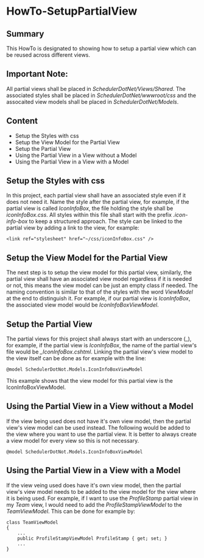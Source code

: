# HowTo-SetupPartialView

## Summary
This HowTo is designated to showing how to setup a partial view which can be reused across
different views.

## Important Note:
All partial views shall be placed in _SchedulerDotNet/Views/Shared_. The associated styles shall 
be placed in _SchedulerDotNet/wwwroot/css_ and the assocaited view models shall be placed in
_SchedulerDotNet/Models_.

## Content
- Setup the Styles with css
- Setup the View Model for the Partial View
- Setup the Partial View
- Using the Partial View in a View without a Model
- Using the Partial View in a View with a Model

## Setup the Styles with css
In this project, each partial view shall have an associated style even if it does not need it. 
Name the style after the partial view, for example, if the partial view is called _IconInfoBox_, the 
file holding the style shall be *iconInfoBox.css*. All styles within this file shall start with the
prefix _.icon-info-box_ to keep a structured approach. The style can be linked to the partial view
by adding a link to the view, for example:
```
<link ref="stylesheet" href="~/css/iconInfoBox.css" />
```

## Setup the View Model for the Partial View
The next step is to setup the view model for this partial view, similarly, the partial view shall
have an associated view model regardless if it is needed or not, this means the view model can be just 
an empty class if needed. The naming convention is similar to that of the styles with the word _ViewModel_
at the end to distinguish it. For example, if our partial view is _IconInfoBox_, the associated view model
would be _IconInfoBoxViewModel_.

## Setup the Partial View
The partial views for this project shall always start with an underscore (_), for example, if the
partial view is _IconInfoBox_, the name of the partial view's file would be *_IconInfoBox.cshtml*.
Linking the partial view's view model to the view itself can be done as for example with the line:
```
@model SchedulerDotNot.Models.IconInfoBoxViewModel
```
This example shows that the view model for this partial view is the IconInfoBoxViewModel.

## Using the Partial View in a View without a Model
If the view being used does not have it's own view model, then the partial view's view model
can be used instead. The following would be added to the view where you want to use the 
partial view. It is better to always create a view model for every view so this is not necessary.
```
@model SchedulerDotNot.Models.IconInfoBoxViewModel
```

## Using the Partial View in a View with a Model
If the view veing used does have it's own view model, then the partial view's view model
needs to be added to the view model for the view where it is being used. For example, 
if I want to use the _ProfileStamp_ partial view in my _Team_ view, I would need to add
the _ProfileStampViewModel_ to the _TeamViewModel_. This can be done for example by:
```
class TeamViewModel 
{
    ...
    public ProfileStampViewModel ProfileStamp { get; set; }
    ...
}
```